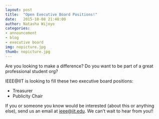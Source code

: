```yaml
---
layout: post
title:  "Open Executive Board Positions!"
date:   2015-10-08 21:48:00
author: Natasha Wijoyo
categories: 
- announcement
- blog
- executive board
img: nopicture.jpg
thumb: nopicture.jpg
---
```


Are you looking to make a difference? Do you want to be part of a great professional student org?

IEEE@IIT is looking to fill these two executive board positions:

- Treasurer
- Publicity Chair

If you or someone you know would be interested (about this or anything else), send us an email at ieee@iit.edu. We can't wait to hear from you!!
